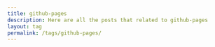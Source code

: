 ```yaml
---
title: github-pages
description: Here are all the posts that related to github-pages
layout: tag
permalink: /tags/github-pages/
---
```

